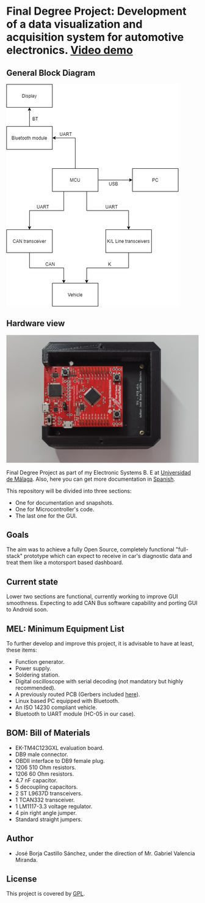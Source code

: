 # Final Degree Project: Development of a data visualization and acquisition system for automotive electronics. [Video demo](https://www.youtube.com/watch?v=djD-J9aXj5M)

## General Block Diagram
![Foo](https://github.com/josborja7castillo/TFG-Final-Degree-Project/blob/master/bdd.png)

## Hardware view
![Foo](https://github.com/josborja7castillo/TFG-Final-Degree-Project/blob/master/Hardware/image5.jpg)

Final Degree Project as part of my Electronic Systems B. E at [Universidad de Málaga](https://www.uma.es/etsi-de-telecomunicacion/).
Also, here you can get more documentation in [Spanish](https://github.com/josborja7castillo/TFG-Final-Degree-Project/tree/Spanish).

This repository will be divided into three sections: 
- One for documentation and snapshots.
- One for Microcontroller's code.
- The last one for the GUI.

## Goals
The aim was to achieve a fully Open Source, completely functional "full-stack" prototype which can expect to receive in car's diagnostic data and treat them like a motorsport based dashboard.

## Current state
Lower two sections are functional, currently working to improve GUI smoothness.
Expecting to add CAN Bus software capability and porting GUI to Android soon.

## MEL: Minimum Equipment List
To further develop and improve this project, it is advisable to have at least, these items:
- Function generator.
- Power supply.
- Soldering station.
- Digital oscilloscope with serial decoding (not mandatory but highly recommended).
- A previously routed PCB (Gerbers included [here](https://github.com/josborja7castillo/TFG-Final-Degree-Project/tree/master/Hardware/PCBs)).
- Linux based PC equipped with Bluetooth.
- An ISO 14230 compliant vehicle.
- Bluetooth to UART module (HC-05 in our case).

## BOM: Bill of Materials
- EK-TM4C123GXL evaluation board.
- DB9 male connector.
- OBDII interface to DB9 female plug.
- 1206 510 Ohm resistors.
- 1206 60 Ohm resistors.
- 4.7 nF capacitor.
- 5 decoupling capacitors.
- 2 ST L9637D transceivers.
- 1 TCAN332 transceiver.
- 1 LM1117-3.3 voltage regulator.
- 4 pin right angle jumper.
- Standard straight jumpers.

## Author
- José Borja Castillo Sánchez, under the direction of Mr. Gabriel Valencia Miranda.

## License
 This project is covered by [GPL](http://www.gnu.org/licenses/quick-guide-gplv3.html).